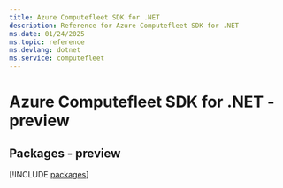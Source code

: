 ```yaml
---
title: Azure Computefleet SDK for .NET
description: Reference for Azure Computefleet SDK for .NET
ms.date: 01/24/2025
ms.topic: reference
ms.devlang: dotnet
ms.service: computefleet
---
```

# Azure Computefleet SDK for .NET - preview
## Packages - preview
[!INCLUDE [packages](computefleet-index.md)]